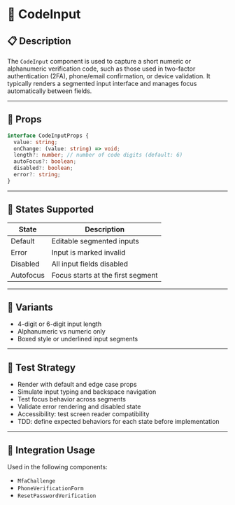 

# 🔢 CodeInput

## 📋 Description

The `CodeInput` component is used to capture a short numeric or alphanumeric verification code, such as those used in two-factor authentication (2FA), phone/email confirmation, or device validation. It typically renders a segmented input interface and manages focus automatically between fields.

---

## 🧩 Props

```ts
interface CodeInputProps {
  value: string;
  onChange: (value: string) => void;
  length?: number; // number of code digits (default: 6)
  autoFocus?: boolean;
  disabled?: boolean;
  error?: string;
}
```

---

## 🎯 States Supported

| State     | Description                             |
|-----------|-----------------------------------------|
| Default   | Editable segmented inputs               |
| Error     | Input is marked invalid                 |
| Disabled  | All input fields disabled               |
| Autofocus | Focus starts at the first segment       |

---

## 🎨 Variants

- 4-digit or 6-digit input length
- Alphanumeric vs numeric only
- Boxed style or underlined input segments

---

## 🧪 Test Strategy

- Render with default and edge case props
- Simulate input typing and backspace navigation
- Test focus behavior across segments
- Validate error rendering and disabled state
- Accessibility: test screen reader compatibility
- TDD: define expected behaviors for each state before implementation

---

## 🔌 Integration Usage

Used in the following components:
- `MfaChallenge`
- `PhoneVerificationForm`
- `ResetPasswordVerification`
